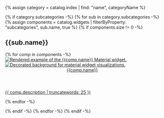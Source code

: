 {% assign category = catalog.index | find: "name", categoryName %}

{% if category.subcategories -%}
{% for sub in category.subcategories -%}
{% assign components = catalog.widgets | filterByProperty: "subcategories", sub.name, true %}
{% if components.size != 0 -%}

## {{sub.name}}

<div class="card-grid material-cards">
  {% for comp in components -%}
  <a class="card outlined-card" href="{{comp.link}}">
    <div class="card-image-holder-material-3" style="--bg-color: {{sub.color}}">
      <img alt="Rendered example of the {{comp.name}} Material widget." src="{{comp.image.src}}">
      <div class="card-image-material-3-hover">
        <img alt="Decorated background for material widget visualizations." src="{{comp.hoverBackground.src}}" aria-hidden="true">
      </div>
    </div>
    <div class="card-header">
      <header class="card-title">{{comp.name}}</header>
    </div>
    <div class="card-content">
      <p>{{ comp.description | truncatewords: 25 }}</p>
    </div>
  </a>
  {% endfor -%}
</div>

{% endif -%}
{% endfor -%}
{% endif -%}
